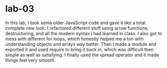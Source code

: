 # lab-03
In this lab, I took some older JavaScript code and gave it like a total complete new look. I refactored different stuff using arrow functions, destructuring, and all the modern syntax I had learned in class. I also got to mess with different for loops, which honestly helped me a ton with understanding objects and arrays way better. Then I made a module and exported it and used require to bring it back in, which was difficult then simple as well as satisfying. I finally used the spread operator and it made things feel very smooth.
